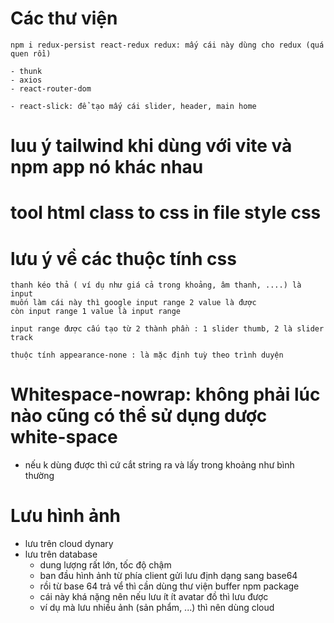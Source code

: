 # Các thư viện
    npm i redux-persist react-redux redux: mấy cái này dùng cho redux (quá quen rồi)

    - thunk
    - axios
    - react-router-dom

    - react-slick: để tạo mấy cái slider, header, main home


# luu ý tailwind khi dùng với vite và npm app nó khác nhau

# tool html class to css in file style css


# lưu ý về các thuộc tính css

    thanh kéo thả ( ví dụ như giá cả trong khoảng, âm thanh, ....) là input
    muốn làm cái này thì google input range 2 value là được
    còn input range 1 value là input range

    input range được cấu tạo từ 2 thành phần : 1 slider thumb, 2 là slider track

    thuộc tính appearance-none : là mặc định tuỳ theo trình duyện

# Whitespace-nowrap: không phải lúc nào cũng có thể sử dụng dược white-space
 - nếu k dùng được thì cứ cắt string ra và lấy trong khoảng như bình thường


# Lưu hình ảnh
 - lưu trên cloud dynary
 - lưu trên database 
    + dung lượng rất lớn, tốc độ chậm
    + ban đầu hình ảnh từ phía client gửi lưu định dạng sang base64
    + rồi từ base 64 trả vể thì cần dùng thư viện buffer npm package
    + cái này khá nặng nên nếu lưu ít ít avatar đồ thì lưu được
    + ví dụ mà lưu nhiều ảnh (sản phẩm, ...) thì nên dùng cloud